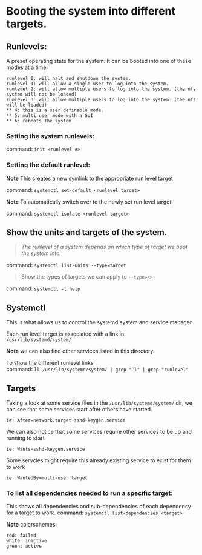   
# Booting the system into different targets.

## Runlevels: 
A preset operating state for the system. It can be booted into one of these modes at a time.
```
runlevel 0: will halt and shutdown the system.
runlevel 1: will allow a single user to log into the system.
runlevel 2: will allow multiple users to log into the system. (the nfs system will not be loaded)
runlevel 3: will allow multiple users to log into the system. (the nfs will be loaded)
** 4: this is a user definable mode.
** 5: multi user mode with a GUI
** 6: reboots the system
```

### Setting the system runlevels: 
command: ```init <runlevel #>```

### Setting the default runlevel: 
**Note** This creates a new symlink to the appropriate run level target

command: ```systemctl set-default <runlevel target>```

**Note** To automatically switch over to the newly set run level target: 

command: ```systemctl isolate <runlevel target>```


## Show the units and targets of the system.
> *The runlevel of a system depends on which type of target we boot the system into.*

command: ```systemctl list-units --type=target```

> Show the types of targets we can apply to ```--type=<>```

command: ```systemctl -t help```

## Systemctl
This is what allows us to control the systemd system and service manager.


Each run level target is associated with a link in:  
```/usr/lib/systemd/system/```

**Note**  we can also find other services listed in this directory.

To show the different runlevel links  
command: ```ll /usr/lib/systemd/system/ | grep "^l" | grep "runlevel"```



 

  
## Targets  
Taking a look at some service files in the ```/usr/lib/systemd/system/``` dir, we can see that some services start after others have started.
```
ie. After=network.target sshd-keygen.service
```


We can also notice that some services require other services to be up and running to start 
```
ie. Wants=sshd-keygen.service
```

Some servcies might require this already existing service to exist for them to work  
```
ie. WantedBy=multi-user.target
```

### To list all dependencies needed to run a specific target: 
This shows all dependencies and sub-dependencies of each dependency for a target to work.
command: ```systemctl list-dependencies <target>```

**Note** colorschemes: 
```
red: failed
white: inactive
green: active
```
